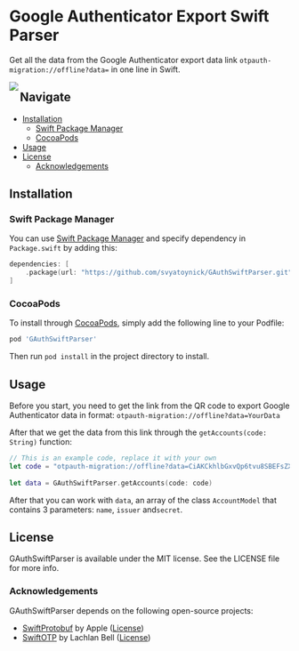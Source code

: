# Google Authenticator Export Swift Parser

Get all the data from the Google Authenticator export data link `otpauth-migration://offline?data=` in one line in Swift.

<img align="left" src="https://github.com/svyatoynick/GAuthSwiftParser/blob/main/Assets/preview.png"/>

## Navigate

- [Installation](#installation)
    - [Swift Package Manager](#swift-package-manager)
    - [CocoaPods](#cocoapods)
- [Usage](#usage)
- [License](#license)
    - [Acknowledgements](#acknowledgements)

## Installation

### Swift Package Manager
You can use [Swift Package Manager](https://swift.org/package-manager/) and specify dependency in `Package.swift` by adding this:

```swift
dependencies: [
    .package(url: "https://github.com/svyatoynick/GAuthSwiftParser.git", .upToNextMinor(from: "1.0.0"))
]
```

### CocoaPods
To install through [CocoaPods](http://cocoapods.org), simply add the following line to your Podfile:

```ruby
pod 'GAuthSwiftParser'
```
Then run `pod install` in the project directory to install.

## Usage

Before you start, you need to get the link from the QR code to export Google Authenticator data in format: `otpauth-migration://offline?data=YourData` 

After that we get the data from this link through the `getAccounts(code: String)` function:

```swift
// This is an example code, replace it with your own
let code = "otpauth-migration://offline?data=CiAKCkhlbGxvQp6tvu8SBEFsZXgaBkFtYXpvbiABKAEwAgogCgocIRIITUedUv2HEgRNYXJ5GgZHb29nbGUgASgBMAIKHwoKGekSCE1H3VL9hxIFRGFyeWEaBExvdmUgASgBMAIQARgBIAA%3D"
        
let data = GAuthSwiftParser.getAccounts(code: code)
```

After that you can work with `data`, an array of the class `AccountModel` that contains 3 parameters: `name`, `issuer` and`secret`.

## License 
GAuthSwiftParser is available under the MIT license. See the LICENSE file for more info.

### Acknowledgements
GAuthSwiftParser depends on the following open-source projects:

* [SwiftProtobuf](https://github.com/apple/swift-protobuf) by Apple ([License](https://github.com/apple/swift-protobuf/blob/main/LICENSE.txt))
* [SwiftOTP](https://github.com/lachlanbell/SwiftOTP) by Lachlan Bell ([License](https://github.com/lachlanbell/SwiftOTP/blob/master/LICENSE))


